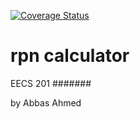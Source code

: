 [![Coverage Status](https://coveralls.io/repos/github/abbasaa/csprag-w19-rpn/badge.svg?branch=master)](https://coveralls.io/github/abbasaa/csprag-w19-rpn?branch=master)


rpn calculator
===============

EECS 201
#######

by Abbas Ahmed
